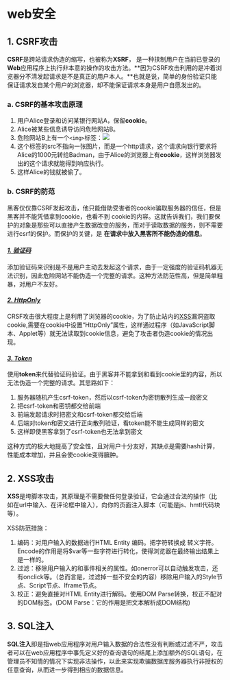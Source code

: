 # web安全

## 1. CSRF攻击

**CSRF**是跨站请求伪造的缩写，也被称为**XSRF**， 是一种挟制用户在当前已登录的**Web**应用程序上执行非本意的操作的攻击方法。**因为CSRF攻击利用的是冲着浏览器分不清发起请求是不是真正的用户本人。**也就是说，简单的身份验证只能保证请求发自某个用户的浏览器，却不能保证请求本身是用户自愿发出的。

###  a. CSRF的基本攻击原理

1. 用户Alice登录和访问某银行网站A，保留**cookie**。
2. Alice被某些信息诱导访问危险网站B。
3. 危险网站B上有一个`<img>`标签：<img src="http://www.examplebank.com/account=Alice&amount=1000&payfor=Badman" >
4. 这个标签的src不指向一张图片，而是一个http请求，这个请求向银行要求将Alice的1000元转给Badman，由于Alice的浏览器上有**cookie**，这样浏览器发出的这个请求就能得到响应执行。
5. 这样Alice的钱就被偷了。

### b. CSRF的防范

黑客仅仅靠CSRF发起攻击，他只能借助受害者的cookie骗取服务器的信任，但是黑客并不能凭借拿到cookie，也看不到 cookie的内容。这就告诉我们，我们要保护的对象是那些可以直接产生数据改变的服务，而对于读取数据的服务，则不需要进行csrf的保护。而保护的关键，是 **在请求中放入黑客所不能伪造的信息**。

#### *<u>1. 验证码</u>*

添加验证码来识别是不是用户主动去发起这个请求，由于一定强度的验证码机器无法识别，因此危险网站不能伪造一个完整的请求。这种方法防范性高，但是简单粗暴，对用户不友好。

#### *<u>2. HttpOnly</u>*

CRSF攻击很大程度上是利用了浏览器的cookie，为了防止站内的[XSS](https://so.csdn.net/so/search?q=XSS&spm=1001.2101.3001.7020)漏洞盗取cookie,需要在cookie中设置“HttpOnly”属性，这样通过程序（如JavaScript脚本、Applet等）就无法读取到cookie信息，避免了攻击者伪造cookie的情况出现。

#### *<u>3. Token</u>*

使用**token**来代替验证码验证。由于黑客并不能拿到和看到cookie里的内容，所以无法伪造一个完整的请求。其思路如下：

1. 服务器随机产生csrf-token，然后以csrf-token为密钥散列生成一段密文
2. 把csrf-token和密钥都交给前端
3. 前端发起请求时把密文和csrf-token都交给后端
4. 后端对token和密文进行正向散列验证，看token能不能生成同样的密文
5. 这样即使黑客拿到了csrf-token也无法拿到密文

这种方式的极大地提高了安全性，且对用户十分友好，其缺点是需要hash计算，性能成本增加，并且会使cookie变得臃肿。

## 2. XSS攻击

**XSS**是垮脚本攻击，其原理是不需要做任何登录验证，它会通过合法的操作（比如在url中输入、在评论框中输入），向你的页面注入脚本（可能是js、hmtl代码块等）。

XSS防范措施：

1. 编码：对用户输入的数据进行HTML Entity 编码。把字符转换成 转义字符。Encode的作用是将$var等一些字符进行转化，使得浏览器在最终输出结果上是一样的。
2. 过滤：移除用户输入的和事件相关的属性。如onerror可以自动触发攻击，还有onclick等。（总而言是，过滤掉一些不安全的内容）移除用户输入的Style节点、Script节点、Iframe节点。
3. 校正：避免直接对HTML Entity进行解码。使用DOM Parse转换，校正不配对的DOM标签。(DOM Parse：它的作用是把文本解析成DOM结构)

## 3. SQL注入

**SQL注入**即是指web应用程序对用户输入数据的合法性没有判断或过滤不严，攻击者可以在web应用程序中事先定义好的查询语句的结尾上添加额外的SQL语句，在管理员不知情的情况下实现非法操作，以此来实现欺骗数据库服务器执行非授权的任意查询，从而进一步得到相应的数据信息。